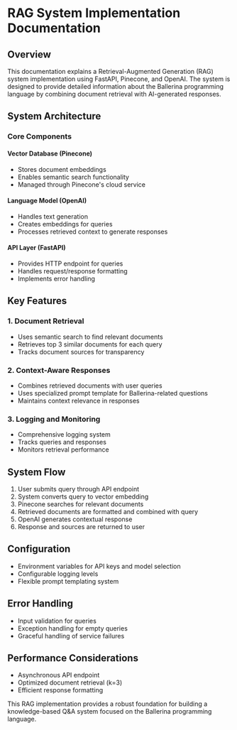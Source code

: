 # RAG System Implementation Documentation

## Overview
This documentation explains a Retrieval-Augmented Generation (RAG) system implementation using FastAPI, Pinecone, and OpenAI. The system is designed to provide detailed information about the Ballerina programming language by combining document retrieval with AI-generated responses.

## System Architecture

### Core Components

#### Vector Database (Pinecone)
- Stores document embeddings
- Enables semantic search functionality
- Managed through Pinecone's cloud service

#### Language Model (OpenAI)
- Handles text generation
- Creates embeddings for queries
- Processes retrieved context to generate responses

#### API Layer (FastAPI)
- Provides HTTP endpoint for queries
- Handles request/response formatting
- Implements error handling

## Key Features

### 1. Document Retrieval
- Uses semantic search to find relevant documents
- Retrieves top 3 similar documents for each query
- Tracks document sources for transparency

### 2. Context-Aware Responses
- Combines retrieved documents with user queries
- Uses specialized prompt template for Ballerina-related questions
- Maintains context relevance in responses

### 3. Logging and Monitoring
- Comprehensive logging system
- Tracks queries and responses
- Monitors retrieval performance

## System Flow
1. User submits query through API endpoint
2. System converts query to vector embedding
3. Pinecone searches for relevant documents
4. Retrieved documents are formatted and combined with query
5. OpenAI generates contextual response
6. Response and sources are returned to user

## Configuration
- Environment variables for API keys and model selection
- Configurable logging levels
- Flexible prompt templating system

## Error Handling
- Input validation for queries
- Exception handling for empty queries
- Graceful handling of service failures

## Performance Considerations
- Asynchronous API endpoint
- Optimized document retrieval (k=3)
- Efficient response formatting

This RAG implementation provides a robust foundation for building a knowledge-based Q&A system focused on the Ballerina programming language.